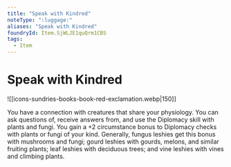 ```yaml
---
title: "Speak with Kindred"
noteType: ":luggage:"
aliases: "Speak with Kindred"
foundryId: Item.SjWLJE1quQrm1CBS
tags:
  - Item
---
```


# Speak with Kindred
![[icons-sundries-books-book-red-exclamation.webp|150]]

You have a connection with creatures that share your physiology. You can ask questions of, receive answers from, and use the Diplomacy skill with plants and fungi. You gain a +2 circumstance bonus to Diplomacy checks with plants or fungi of your kind. Generally, fungus leshies get this bonus with mushrooms and fungi; gourd leshies with gourds, melons, and similar fruiting plants; leaf leshies with deciduous trees; and vine leshies with vines and climbing plants.
